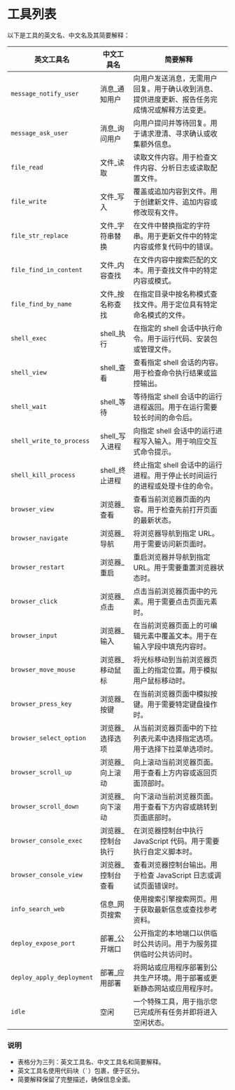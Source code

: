 # 工具列表

以下是工具的英文名、中文名及其简要解释：

| **英文工具名**            | **中文工具名**      | **简要解释**                                                                 |
|---------------------------|---------------------|-----------------------------------------------------------------------------|
| `message_notify_user`     | 消息_通知用户      | 向用户发送消息，无需用户回复。用于确认收到消息、提供进度更新、报告任务完成情况或解释方法变更。 |
| `message_ask_user`        | 消息_询问用户      | 向用户提问并等待回复。用于请求澄清、寻求确认或收集额外信息。                   |
| `file_read`               | 文件_读取          | 读取文件内容。用于检查文件内容、分析日志或读取配置文件。                       |
| `file_write`              | 文件_写入          | 覆盖或追加内容到文件。用于创建新文件、追加内容或修改现有文件。                 |
| `file_str_replace`        | 文件_字符串替换    | 在文件中替换指定的字符串。用于更新文件中的特定内容或修复代码中的错误。         |
| `file_find_in_content`    | 文件_内容查找      | 在文件内容中搜索匹配的文本。用于查找文件中的特定内容或模式。                   |
| `file_find_by_name`       | 文件_按名称查找    | 在指定目录中按名称模式查找文件。用于定位具有特定命名模式的文件。               |
| `shell_exec`              | shell_执行         | 在指定的 shell 会话中执行命令。用于运行代码、安装包或管理文件。                |
| `shell_view`              | shell_查看         | 查看指定 shell 会话的内容。用于检查命令执行结果或监控输出。                    |
| `shell_wait`              | shell_等待         | 等待指定 shell 会话中的运行进程返回。用于在运行需要较长时间的命令后。          |
| `shell_write_to_process`  | shell_写入进程     | 向指定 shell 会话中的运行进程写入输入。用于响应交互式命令提示。                |
| `shell_kill_process`      | shell_终止进程     | 终止指定 shell 会话中的运行进程。用于停止长时间运行的进程或处理卡住的命令。    |
| `browser_view`            | 浏览器_查看        | 查看当前浏览器页面的内容。用于检查先前打开页面的最新状态。                     |
| `browser_navigate`        | 浏览器_导航        | 将浏览器导航到指定 URL。用于需要访问新页面时。                                 |
| `browser_restart`         | 浏览器_重启        | 重启浏览器并导航到指定 URL。用于需要重置浏览器状态时。                         |
| `browser_click`           | 浏览器_点击        | 点击当前浏览器页面中的元素。用于需要点击页面元素时。                           |
| `browser_input`           | 浏览器_输入        | 在当前浏览器页面上的可编辑元素中覆盖文本。用于在输入字段中填充内容时。         |
| `browser_move_mouse`      | 浏览器_移动鼠标    | 将光标移动到当前浏览器页面上的指定位置。用于模拟用户鼠标移动时。               |
| `browser_press_key`       | 浏览器_按键        | 在当前浏览器页面中模拟按键。用于需要特定键盘操作时。                           |
| `browser_select_option`   | 浏览器_选择选项    | 从当前浏览器页面中的下拉列表元素中选择指定选项。用于选择下拉菜单选项时。       |
| `browser_scroll_up`       | 浏览器_向上滚动    | 向上滚动当前浏览器页面。用于查看上方内容或返回页面顶部时。                     |
| `browser_scroll_down`     | 浏览器_向下滚动    | 向下滚动当前浏览器页面。用于查看下方内容或跳转到页面底部时。                   |
| `browser_console_exec`    | 浏览器_控制台执行  | 在浏览器控制台中执行 JavaScript 代码。用于需要执行自定义脚本时。               |
| `browser_console_view`    | 浏览器_控制台查看  | 查看浏览器控制台输出。用于检查 JavaScript 日志或调试页面错误时。               |
| `info_search_web`         | 信息_网页搜索      | 使用搜索引擎搜索网页。用于获取最新信息或查找参考资料。                         |
| `deploy_expose_port`      | 部署_公开端口      | 公开指定的本地端口以供临时公共访问。用于为服务提供临时公共访问时。             |
| `deploy_apply_deployment` | 部署_应用部署      | 将网站或应用程序部署到公共生产环境。用于部署或更新静态网站或应用程序时。       |
| `idle`                    | 空闲               | 一个特殊工具，用于指示您已完成所有任务并即将进入空闲状态。                     |

### 说明
- 表格分为三列：英文工具名、中文工具名和简要解释。
- 英文工具名使用代码块（`` ` ``）包裹，便于区分。
- 简要解释保留了完整描述，确保信息全面。